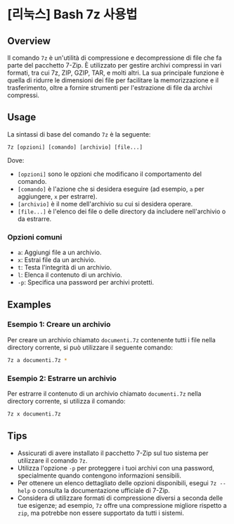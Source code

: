 # [리눅스] Bash 7z 사용법

## Overview
Il comando `7z` è un'utilità di compressione e decompressione di file che fa parte del pacchetto 7-Zip. È utilizzato per gestire archivi compressi in vari formati, tra cui 7z, ZIP, GZIP, TAR, e molti altri. La sua principale funzione è quella di ridurre le dimensioni dei file per facilitare la memorizzazione e il trasferimento, oltre a fornire strumenti per l'estrazione di file da archivi compressi.

## Usage
La sintassi di base del comando `7z` è la seguente:

```
7z [opzioni] [comando] [archivio] [file...]
```

Dove:
- `[opzioni]` sono le opzioni che modificano il comportamento del comando.
- `[comando]` è l'azione che si desidera eseguire (ad esempio, `a` per aggiungere, `x` per estrarre).
- `[archivio]` è il nome dell'archivio su cui si desidera operare.
- `[file...]` è l'elenco dei file o delle directory da includere nell'archivio o da estrarre.

### Opzioni comuni
- `a`: Aggiungi file a un archivio.
- `x`: Estrai file da un archivio.
- `t`: Testa l'integrità di un archivio.
- `l`: Elenca il contenuto di un archivio.
- `-p`: Specifica una password per archivi protetti.

## Examples
### Esempio 1: Creare un archivio
Per creare un archivio chiamato `documenti.7z` contenente tutti i file nella directory corrente, si può utilizzare il seguente comando:

```bash
7z a documenti.7z *
```

### Esempio 2: Estrarre un archivio
Per estrarre il contenuto di un archivio chiamato `documenti.7z` nella directory corrente, si utilizza il comando:

```bash
7z x documenti.7z
```

## Tips
- Assicurati di avere installato il pacchetto 7-Zip sul tuo sistema per utilizzare il comando `7z`.
- Utilizza l'opzione `-p` per proteggere i tuoi archivi con una password, specialmente quando contengono informazioni sensibili.
- Per ottenere un elenco dettagliato delle opzioni disponibili, esegui `7z --help` o consulta la documentazione ufficiale di 7-Zip.
- Considera di utilizzare formati di compressione diversi a seconda delle tue esigenze; ad esempio, `7z` offre una compressione migliore rispetto a `zip`, ma potrebbe non essere supportato da tutti i sistemi.